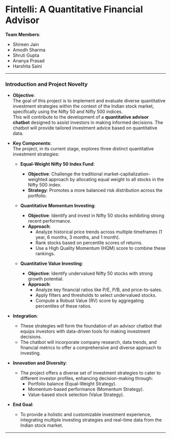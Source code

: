 # Fintelli: A Quantitative Financial Advisor

**Team Members**:
- Shireen Jain
- Amodh Sharma
- Shruti Gupta
- Ananya Prasad
- Harshita Saini

---

### Introduction and Project Novelty

- **Objective**:  
  The goal of this project is to implement and evaluate diverse quantitative investment strategies within the context of the Indian stock market, specifically using the Nifty 50 and Nifty 500 indices.  
  This will contribute to the development of a **quantitative advisor chatbot** designed to assist investors in making informed decisions. The chatbot will provide tailored investment advice based on quantitative data.

- **Key Components**:  
  The project, in its current stage, explores three distinct quantitative investment strategies:

  - **Equal-Weight Nifty 50 Index Fund**:  
    - **Objective**: Challenge the traditional market-capitalization-weighted approach by allocating equal weight to all stocks in the Nifty 500 index.  
    - **Strategy**: Promotes a more balanced risk distribution across the portfolio.

  - **Quantitative Momentum Investing**:  
    - **Objective**: Identify and invest in Nifty 50 stocks exhibiting strong recent performance.  
    - **Approach**:  
      - Analyze historical price trends across multiple timeframes (1 year, 6 months, 3 months, and 1 month).  
      - Rank stocks based on percentile scores of returns.  
      - Use a High Quality Momentum (HQM) score to combine these rankings.

  - **Quantitative Value Investing**:  
    - **Objective**: Identify undervalued Nifty 50 stocks with strong growth potential.  
    - **Approach**:  
      - Analyze key financial ratios like P/E, P/B, and price-to-sales.  
      - Apply filters and thresholds to select undervalued stocks.  
      - Compute a Robust Value (RV) score by aggregating percentiles of these ratios.

- **Integration**:  
  - These strategies will form the foundation of an advisor chatbot that equips investors with data-driven tools for making investment decisions.  
  - The chatbot will incorporate company research, data trends, and financial metrics to offer a comprehensive and diverse approach to investing.

- **Innovation and Diversity**:  
  - The project offers a diverse set of investment strategies to cater to different investor profiles, enhancing decision-making through:
    - Portfolio balance (Equal-Weight Strategy).
    - Momentum-based performance (Momentum Strategy).
    - Value-based stock selection (Value Strategy).

- **End Goal**:  
  - To provide a holistic and customizable investment experience, integrating multiple investing strategies and real-time data from the Indian stock market.

---
